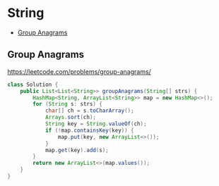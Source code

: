 # String
+ [Group Anagrams](#group-anagrams)
## Group Anagrams
https://leetcode.com/problems/group-anagrams/
```java
class Solution {
    public List<List<String>> groupAnagrams(String[] strs) {
        HashMap<String, ArrayList<String>> map = new HashMap<>();
        for (String s: strs) {
            char[] ch = s.toCharArray();
            Arrays.sort(ch);
            String key = String.valueOf(ch);
            if (!map.containsKey(key)) {
                map.put(key, new ArrayList<>());
            }
            map.get(key).add(s);
        }
        return new ArrayList<>(map.values());
    }
}

```
